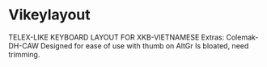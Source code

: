 # Vikeylayout
TELEX-LIKE KEYBOARD LAYOUT FOR XKB-VIETNAMESE 
Extras: Colemak-DH-CAW 
Designed for ease of use with thumb on AltGr
Is bloated, need trimming.
